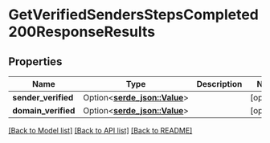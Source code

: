 # GetVerifiedSendersStepsCompleted200ResponseResults

## Properties

Name | Type | Description | Notes
------------ | ------------- | ------------- | -------------
**sender_verified** | Option<[**serde_json::Value**](.md)> |  | [optional]
**domain_verified** | Option<[**serde_json::Value**](.md)> |  | [optional]

[[Back to Model list]](../README.md#documentation-for-models) [[Back to API list]](../README.md#documentation-for-api-endpoints) [[Back to README]](../README.md)


